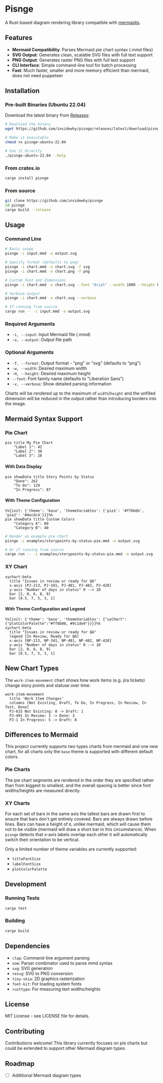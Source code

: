 # Pisnge

A Rust-based diagram rendering library compatible with [mermaidjs](https://mermaid.js.org).

## Features

- **Mermaid Compatibility**: Parses Mermaid pie chart syntax (.mmd files)
- **SVG Output**: Generates clean, scalable SVG files with full text support
- **PNG Output**: Generates raster PNG files with full text support
- **CLI Interface**: Simple command-line tool for batch processing
- **Fast**: Much faster, smaller and more memory efficient than mermaid, does not need puppeteer

## Installation

### Pre-built Binaries (Ubuntu 22.04)

Download the latest binary from [Releases](../../releases):

```bash
# Download the binary
wget https://github.com/insidewhy/pisnge/releases/latest/download/pisnge-ubuntu-22.04

# Make it executable  
chmod +x pisnge-ubuntu-22.04

# Use it directly
./pisnge-ubuntu-22.04 --help
```

### From crates.io

```bash
cargo install pisnge
```

### From source

```bash
git clone https://github.com/insidewhy/pisnge
cd pisnge
cargo build --release
```

## Usage

### Command Line

```bash
# Basic usage
pisnge -i input.mmd -o output.svg

# Specify format (defaults to png)
pisnge -i chart.mmd -o chart.svg -f svg
pisnge -i chart.mmd -o chart.png -f png

# Custom font and dimensions
pisnge -i chart.mmd -o chart.svg --font "Arial" --width 1000 --height 800

# Verbose output
pisnge -i chart.mmd -o chart.svg --verbose

# If running from source
cargo run -- -i input.mmd -o output.svg
```

### Required Arguments

- `-i, --input`: Input Mermaid file (.mmd)
- `-o, --output`: Output file path

### Optional Arguments

- `-f, --format`: Output format - "png" or "svg" (defaults to "png")
- `-w, --width`: Desired maximum width
- `-H, --height`: Desired maximum height
- `--font`: Font family name (defaults to "Liberation Sans")
- `-v, --verbose`: Show detailed parsing information

Charts will be rendered up to the maximum of `width`/`height` and the unfilled dimension will be reduced in the output rather than introducing borders into the image.

## Mermaid Syntax Support

### Pie Chart

```
pie title My Pie Chart
    "Label 1": 42
    "Label 2": 30
    "Label 3": 28
```

#### With Data Display

```
pie showData title Story Points by Status
    "Done": 262
    "To Do": 129
    "In Progress": 87
```

#### With Theme Configuration

```
%%{init: {'theme': 'base', 'themeVariables': {'pie1': '#ff6b6b', 'pie2': '#4ecdc4'}}}%%
pie showData title Custom Colors
    "Category A": 60
    "Category B": 40
```

```bash
# Render an example pie chart
pisnge -i examples/storypoints-by-status-pie.mmd -o output.svg

# Or if running from source
cargo run -- -i examples/storypoints-by-status-pie.mmd -o output.svg
```

### XY Chart

```
xychart-beta
  title "Issues in review or ready for QA"
  x-axis [PJ-213, PJ-341, PJ-481, PJ-482, PJ-420]
  y-axis "Number of days in status" 0 --> 10
  bar [2, 0, 6, 8, 9]
  bar [8.5, 7, 5, 3, 1]
```

#### With Theme Configuration and Legend

```
%%{init: {'theme': 'base', 'themeVariables': {"xyChart":{"plotColorPalette":"#ff8b00, #9c1de9"}}}}%%
xychart-beta
  title "Issues in review or ready for QA"
  legend [In Review, Ready for QA]
  x-axis [NP-213, NP-341, NP-481, NP-482, NP-420]
  y-axis "Number of days in status" 0 --> 10
  bar [2, 0, 6, 8, 9]
  bar [8.5, 7, 5, 3, 1]
```

## New Chart Types

The `work-item-movement` chart shows how work items (e.g. jira tickets) change story points and statuse over time:

```
work-item-movement
  title 'Work Item Changes'
  columns [Not Existing, Draft, To Do, In Progress, In Review, In Test, Done]
  PJ-633 Not Existing: 0 -> Draft: 1
  PJ-491 In Review: 3 -> Done: 3
  PJ-1 In Progress: 5 -> Draft: 8
```

## Differences to Mermaid

This project currently supports two types charts from mermaid and one new chart, for all charts only the `base` theme is supported with different default colors.

### Pie Charts

The pie chart segments are rendered in the order they are specified rather than from biggest to smallest, and the overall spacing is better since font widths/heights are measured directly.

### XY Charts

For each set of bars in the same axis the tallest bars are drawn first to ensure that bars don't get entirely covered.
Bars are always drawn before lines.
Bars can have a height of `0`, unlike mermaid, which will cause them not to be visible (mermaid will draw a short bar in this circumstance).
When `pisnge` detects that x-axis labels overlap each other it will automatically switch their orientation to be vertical.

Only a limited number of theme variables are currently supported:

- `titleFontSize`
- `labelFontSize`
- `plotColorPalette`

## Development

### Running Tests

```bash
cargo test
```

### Building

```bash
cargo build
```

## Dependencies

- `clap`: Command-line argument parsing
- `nom`: Parser combinator used to parse mmd syntax
- `svg`: SVG generation
- `resvg`: SVG to PNG conversion
- `tiny-skia`: 2D graphics rasterization
- `font-kit`: For loading system fonts
- `rusttype`: For measuring text widths/heights

## License

MIT License - see LICENSE file for details.

## Contributing

Contributions welcome! This library currently focuses on pie charts but could be extended to support other Mermaid diagram types.

## Roadmap

- [ ] Additional Mermaid diagram types
